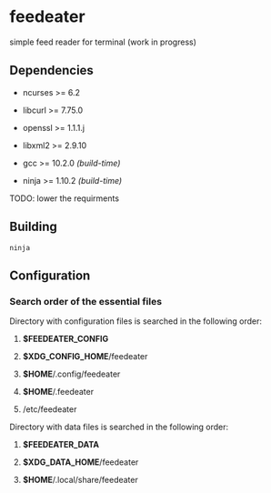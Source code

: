 # feedeater

simple feed reader for terminal (work in progress)

## Dependencies

* ncurses >= 6.2

* libcurl >= 7.75.0

* openssl >= 1.1.1.j

* libxml2 >= 2.9.10

* gcc >= 10.2.0 *(build-time)*

* ninja >= 1.10.2 *(build-time)*

TODO: lower the requirments

## Building

	ninja

## Configuration

### Search order of the essential files

Directory with configuration files is searched in the following order:

1. **$FEEDEATER_CONFIG**

2. **$XDG_CONFIG_HOME**/feedeater

3. **$HOME**/.config/feedeater

4. **$HOME**/.feedeater

5. /etc/feedeater

Directory with data files is searched in the following order:

1. **$FEEDEATER_DATA**

2. **$XDG_DATA_HOME**/feedeater

3. **$HOME**/.local/share/feedeater
